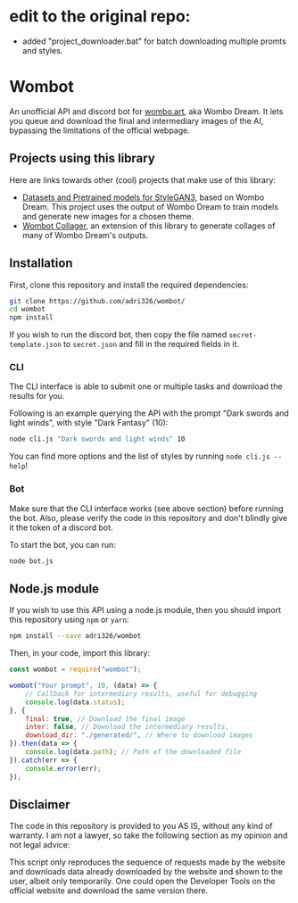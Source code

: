 # edit to the original repo:
- added "project_downloader.bat" for batch downloading multiple promts and styles.


# Wombot

An unofficial API and discord bot for [wombo.art](https://app.wombo.art/), aka Wombo Dream.
It lets you queue and download the final and intermediary images of the AI, bypassing the limitations of the official webpage.

## Projects using this library

Here are links towards other (cool) projects that make use of this library:

- [Datasets and Pretrained models for StyleGAN3](https://github.com/edstoica/lucid_stylegan3_datasets_models/blob/main/README.md), based on Wombo Dream. This project uses the output of Wombo Dream to train models and generate new images for a chosen theme.
- [Wombot Collager](https://github.com/ElliotRoe/wombot), an extension of this library to generate collages of many of Wombo Dream's outputs.

## Installation

First, clone this repository and install the required dependencies:

```sh
git clone https://github.com/adri326/wombot/
cd wombot
npm install
```

If you wish to run the discord bot, then copy the file named `secret-template.json` to `secret.json` and fill in the required fields in it.

### CLI

The CLI interface is able to submit one or multiple tasks and download the results for you.

Following is an example querying the API with the prompt "Dark swords and light winds", with style "Dark Fantasy" (10):

```sh
node cli.js "Dark swords and light winds" 10
```

You can find more options and the list of styles by running `node cli.js --help`!

### Bot

Make sure that the CLI interface works (see above section) before running the bot.
Also, please verify the code in this repository and don't blindly give it the token of a discord bot.

To start the bot, you can run:

```sh
node bot.js
```

## Node.js module

If you wish to use this API using a node.js module, then you should import this repository using `npm` or `yarn`:

```sh
npm install --save adri326/wombot
```

Then, in your code, import this library:

```js
const wombot = require("wombot");

wombot("Your prompt", 10, (data) => {
    // Callback for intermediary results, useful for debugging
    console.log(data.status);
}, {
    final: true, // Download the final image
    inter: false, // Download the intermediary results,
    download_dir: "./generated/", // Where to download images
}).then(data => {
    console.log(data.path); // Path of the downloaded file
}).catch(err => {
    console.error(err);
});
```

## Disclaimer

The code in this repository is provided to you AS IS, without any kind of warranty.
I am not a lawyer, so take the following section as my opinion and not legal advice:

This script only reproduces the sequence of requests made by the website and downloads data already downloaded by the website and shown to the user, albeit only temporarily.
One could open the Developer Tools on the official website and download the same version there.
